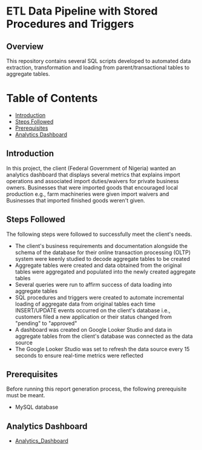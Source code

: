 # ETL Data Pipeline with Stored Procedures and Triggers
## Overview
This repository contains several SQL scripts developed to automated data extraction, transformation and loading from parent/transactional tables to aggregate tables.

# Table of Contents
- [Introduction](#introduction)
- [Steps Followed](#steps_followed)
- [Prerequisites](#prerequisites)
- [Analytics Dashboard](#analytics_dashboard)


## Introduction <a name="introduction"></a>
In this project, the client (Federal Government of Nigeria) wanted an analytics dashboard that displays several metrics that explains import operations and associated import duties/waivers for private business owners. Businesses that were imported goods that encouraged local production e.g., farm machineries were given import waivers and Businesses that imported finished goods weren't given.

## Steps Followed
The following steps were followed to successfully meet the client's needs.

- The client's business requirements and documentation alongside the schema of the database for their online transaction processing (OLTP) system were keenly studied to decode aggregate tables to be created
- Aggregate tables were created and data obtained from the original tables were aggregated and populated into the newly created aggregate tables
- Several queries were run to affirm success of data loading into aggregate tables
- SQL procedures and triggers were created to automate incremental loading of aggregate data from original tables each time INSERT/UPDATE events occurred on the client's database  i.e., customers filed a new application or their status changed from "pending" to "approved"
- A dashboard was created on Google Looker Studio and data in aggregate tables from the client's database was connected as the data source
- The Google Looker Studio was set to refresh the data source every 15 seconds to ensure real-time metrics were reflected 

## Prerequisites <a name="prerequisites"></a>
Before running this report generation process, the following prerequisite must be meant.
- MySQL database 

## Analytics Dashboard
- [Analytics_Dashboard](https://lookerstudio.google.com/reporting/0ba11fc9-d327-4932-8c10-8f25d8999c02/page/VUACD)
